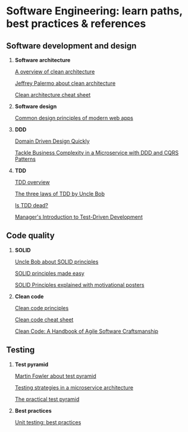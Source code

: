 # Software Engineering: learn paths, best practices & references

## Software development and design

1. **Software architecture**

    [A overview of clean architecture](https://docs.microsoft.com/en-us/dotnet/standard/modern-web-apps-azure-architecture/common-web-application-architectures#clean-architecture)

    [Jeffrey Palermo about clean architecture](https://microservices.io/patterns/microservices.html)

    [Clean architecture cheat sheet](https://www.bbv.ch/images/bbv/pdf/downloads/Clean_Architecture.pdf)

2. **Software design**

    [Common design principles of modern web apps](https://docs.microsoft.com/en-us/dotnet/standard/modern-web-apps-azure-architecture/architectural-principles)

3. **DDD**

    [Domain Driven Design Quickly](https://www.infoq.com/minibooks/domain-driven-design-quickly)

    [Tackle Business Complexity in a Microservice with DDD and CQRS Patterns](https://docs.microsoft.com/en-us/dotnet/standard/microservices-architecture/microservice-ddd-cqrs-patterns/)

4. **TDD**

    [TDD overview](https://martinfowler.com/bliki/TestDrivenDevelopment.html)

    [The three laws of TDD by Uncle Bob](https://www.youtube.com/watch?v=qkblc5WRn-U)

    [Is TDD dead?](https://martinfowler.com/articles/is-tdd-dead/)

    [Manager's Introduction to Test-Driven Development](https://www.infoq.com/presentations/TDD-Managers-Nicolette-Scotland)


## Code quality

1. **SOLID**

    [Uncle Bob about SOLID principles](https://www.youtube.com/watch?v=TMuno5RZNeE)

    [SOLID principles made easy](https://hackernoon.com/solid-principles-made-easy-67b1246bcdf)

    [SOLID Principles explained with motivational posters](https://blogs.msdn.microsoft.com/cdndevs/2009/07/15/the-solid-principles-explained-with-motivational-posters/)

2. **Clean code**

    [Clean code principles](https://simpleprogrammer.com/clean-code-principles-better-programmer/)

    [Clean code cheat sheet](https://gist.github.com/wojteklu/73c6914cc446146b8b533c0988cf8d29)

    [Clean Code: A Handbook of Agile Software Craftsmanship](https://www.amazon.com.br/Clean-Code-Handbook-Software-Craftsmanship/dp/0132350882)


## Testing

1. **Test pyramid**

    [Martin Fowler about test pyramid](https://martinfowler.com/bliki/TestPyramid.html)

    [Testing strategies in a microservice architecture](https://martinfowler.com/articles/microservice-testing/)

    [The practical test pyramid](https://martinfowler.com/articles/practical-test-pyramid.html)

2. **Best practices**

    [Unit testing: best practices](https://docs.microsoft.com/en-us/dotnet/core/testing/unit-testing-best-practices)